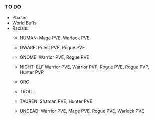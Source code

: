 ### TO DO

- Phases
- World Buffs
- Racials:
  - HUMAN:	Mage PVE, Warlock PVE
  - DWARF:	Priest PVE, Rogue PVE
  - GNOME:	Warrior PVE, Rogue PVE
  - NIGHT: ELF	Warrior PVE, Warrior PVP, Rogue PVE, Rogue PVP, Hunter PVP
	
  - ORC	
  - TROLL	
  - TAUREN:	Shaman PVE, Hunter PVE
  - UNDEAD:	Warrior PVE, Mage PVE, Rogue PVE, Warlock PVE
